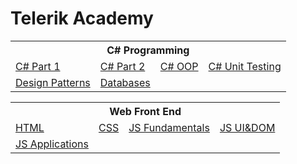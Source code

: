 <html>
  <h1>Telerik Academy</h1>
  <table>
    <tr><th colspan = "4">C# Programming</th></tr>
    <tr>
      <td><a href="https://github.com/Warez888/Telerik-Academy-Homework/tree/master/C%23%20Part%201">C# Part 1</a></td>
      <td><a href="https://github.com/Warez888/Telerik-Academy-Homework/tree/master/C%23%20Part%202">C# Part 2</a></td>
      <td><a href="https://github.com/Warez888/Telerik-Academy-Homework/tree/master/C%23%20OOP">C# OOP</a></td>
      <td><a href="https://github.com/Warez-VD/Telerik-Academy-Homework/tree/master/C%23%20Unit%20Testing">C# Unit Testing</a></td>
    </tr>
    <tr>
      <td><a href="https://github.com/Warez-VD/Telerik-Academy-Homework/tree/master/Design%20Patterns">Design Patterns</a></td>
      <td><a href="https://github.com/Warez-VD/Telerik-Academy-Homework/tree/master/Databases">Databases</a></td>
    </tr>
  </table>
  
  <table>
    <tr><th colspan = "4">Web Front End</th></tr>
    <tr>
      <td><a href="https://github.com/Warez888/Telerik-Academy-Homework/tree/master/HTML">HTML</a></td>
      <td><a href="https://github.com/Warez888/Telerik-Academy-Homework/tree/master/CSS">CSS</a></td>
      <td><a href="https://github.com/Warez888/Telerik-Academy-Homework/tree/master/JavaScript%20Fundamentals">JS Fundamentals</a></td>
      <td><a href="https://github.com/Warez-VD/Telerik-Academy-Homework/tree/master/JavaScript%20UI%26DOM">JS UI&DOM</a></td>
    </tr>
    <tr>
      <td><a href="https://github.com/Warez-VD/Telerik-Academy-Homework/tree/master/JavaScript%20Applications">JS Applications</a></td>
    </tr>
  </table>
</html>
